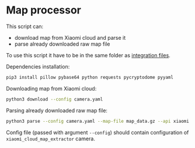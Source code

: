 # Map processor

This script can:
 - download map from Xiaomi cloud and parse it
 - parse already downloaded raw map file

To use this script it have to be in the same folder as [integration files](../custom_components/xiaomi_cloud_map_extractor).

Dependencies installation:
```bash
pip3 install pillow pybase64 python requests pycryptodome pyyaml
```

Downloading map from Xiaomi cloud:
```bash
python3 download --config camera.yaml
```

Parsing already downloaded raw map file:
```bash
python3 parse --config camera.yaml --map-file map_data.gz --api xiaomi
```

Config file (passed with argument `--config`) should contain configuration of `xiaomi_cloud_map_extractor` camera.
